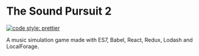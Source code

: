 # The Sound Pursuit 2
<a href="#badge">
  <img alt="code style: prettier" src="https://img.shields.io/badge/code_style-prettier-ff69b4.svg?style=flat-square">
</a>
  
A music simulation game made with ES7, Babel, React, Redux, Lodash and LocalForage. 
